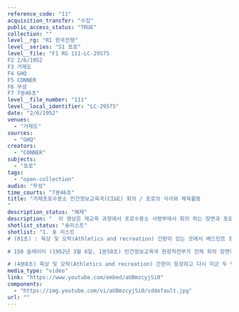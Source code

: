 ```yaml
---
reference_code: "11"
acquisition_transfer: "수집"
public_access_status: "TRUE"
collection: ""
level__rg: "R1 한국전쟁"
level__series: "S1 포로"
level__file: "F1 RG 111-LC-29575
F2 2/6/1952
F3 거제도 
F4 GHQ
F5 CONNER
F6 무성 
F7 7분46초"
level__file_number: "111"
level__local_identifier: "LC-29575"
date: "2/6/1952"
venues: 
  - "거제도"
sources: 
  - "GHQ"
creators: 
  - "CONNER"
subjects: 
  - "포로"
tags: 
  - "open-collection"
audio: "무성"
time_courts: "7분46초"
title: "거제포로수용소 민간정보교육국(CI&E) 회의 / 포로의 식사와 체육활동
"
description_status: "해제"
description: "  이 영상은 재교육 과정에서 포로수용소 사령부에서 회의 하는 장면과 포로들의 체육 활동을 담고 있다. 영상의 특징은 포로의 재교육 중 체육 활동이 담겨 있다. 체육 활동은 제네바협약에서 인정하는 분야이지만 운동 과정에서 사상 재교육과 연관시켜 운영되었다."
shotlist_status: "숏리스트"
shotlist: "1. 숏 리스트 
# (01초) : 육상 및 오락(Athletics and recreation) 간판이 있는 곳에서 베드민트 장비와 권투 글로버 등을 반출하고 장부에 작성하는 장면이다. (57초) 포로들이 음료수대에서 식기를 세척하고 손을 씻고 있다. (1분29초) 포로들이 줄을 지어서 식기를 들고 이동하고 비누로 손을 씻고 있다. 

# 150 슬레이터 (1952년 3월 6일, 1분58초) 민간정보교육국 현장작전부가 전체 회의 장면이고 장교들이 전체 모여서 점검회의를 열고 있다. (3분07초) 포로들이 식기를 들고 배식을 받고 있다. 포로들이 밥과 국을 받고 있다. 포로들이 배식을 기다리고 있다. 이어서 포로들은 밥과 국을 받는다.

# (4분8초) 육상 및 오락(Athletics and recreation) 간판이 등장하고 다시 미군 두 명은 베드민트 장비와 권투 글로버, 농구공을 지급받고 반출 장부에 작성하고 있다. 이어서 포로들이 식기를 씻고 있다. 앞의 장면이 반복되고 있다. (6분08초) 민간정보교육국의 회의 장면이 이어진다. (7분13초) 포로들이 배식을 받고 있다. "
media_type: "video"
link: "https://www.youtube.com/embed/aUBmzcyjSi0"
components: 
  - "https://img.youtube.com/vi/aUBmzcyjSi0/sddefault.jpg"
url: ""
---
```

